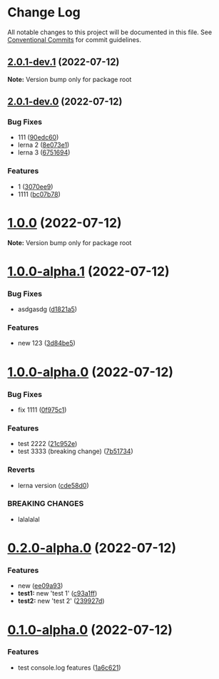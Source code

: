 # Change Log

All notable changes to this project will be documented in this file.
See [Conventional Commits](https://conventionalcommits.org) for commit guidelines.

## [2.0.1-dev.1](https://github.com/k8w/lerna-test/compare/v2.0.1-dev.0...v2.0.1-dev.1) (2022-07-12)

**Note:** Version bump only for package root





## [2.0.1-dev.0](https://github.com/k8w/lerna-test/compare/v1.0.0...v2.0.1-dev.0) (2022-07-12)


### Bug Fixes

* 111 ([90edc60](https://github.com/k8w/lerna-test/commit/90edc60b32a100660c3dc00b5140ca6ca7dfa682))
* lerna 2 ([8e073e1](https://github.com/k8w/lerna-test/commit/8e073e13a2c6dcfaf9dbfd05c621571b787b61c2))
* lerna 3 ([6751694](https://github.com/k8w/lerna-test/commit/6751694485d0f0025af49c3a97931de0bcca7e0e))


### Features

* 1 ([3070ee9](https://github.com/k8w/lerna-test/commit/3070ee91974dfd4d59ca55b90ad3f2dbded71820))
* 1111 ([bc07b78](https://github.com/k8w/lerna-test/commit/bc07b785ea60166991b824b38cac552715ab221b))





# [1.0.0](https://github.com/k8w/lerna-test/compare/v1.0.0-alpha.1...v1.0.0) (2022-07-12)

**Note:** Version bump only for package root






# [1.0.0-alpha.1](https://github.com/k8w/lerna-test/compare/v1.0.0-alpha.0...v1.0.0-alpha.1) (2022-07-12)


### Bug Fixes

* asdgasdg ([d1821a5](https://github.com/k8w/lerna-test/commit/d1821a5918d17232947fc7b46c9963f6e15f7cd5))


### Features

* new 123 ([3d84be5](https://github.com/k8w/lerna-test/commit/3d84be5df030a5c85b89489450a6bb93936610ce))





# [1.0.0-alpha.0](https://github.com/k8w/lerna-test/compare/v0.2.0-alpha.0...v1.0.0-alpha.0) (2022-07-12)


### Bug Fixes

* fix 1111 ([0f975c1](https://github.com/k8w/lerna-test/commit/0f975c1cb8afb41d46cac044f047b612302cf3e9))


### Features

* test 2222 ([21c952e](https://github.com/k8w/lerna-test/commit/21c952e05a869795d021617dfe947e2c6dc7bab7))
* test 3333 (breaking change) ([7b51734](https://github.com/k8w/lerna-test/commit/7b517346232e6a9ddae2ab87257a85fe8263c449))


### Reverts

* lerna version ([cde58d0](https://github.com/k8w/lerna-test/commit/cde58d002e480fcbaa81d5aebe5242d64ec00993))


### BREAKING CHANGES

* lalalalal





# [0.2.0-alpha.0](https://github.com/k8w/lerna-test/compare/v0.1.2-alpha.0...v0.2.0-alpha.0) (2022-07-12)


### Features

* new ([ee09a93](https://github.com/k8w/lerna-test/commit/ee09a9347b19cc7efec3c9a67bdd39e040e1c665))
* **test1:** new 'test 1' ([c93a1ff](https://github.com/k8w/lerna-test/commit/c93a1ff2342fb2a610b87aa2e5543486b6491eaf))
* **test2:** new 'test 2' ([239927d](https://github.com/k8w/lerna-test/commit/239927dad3a7ed0566bb83c03bbacf2b54aa885f))





# [0.1.0-alpha.0](https://github.com/k8w/lerna-test/compare/v0.0.1-alpha.0...v0.1.0-alpha.0) (2022-07-12)


### Features

* test console.log features ([1a6c621](https://github.com/k8w/lerna-test/commit/1a6c6212570d0ace04c994d51ea78399ae13111a))
